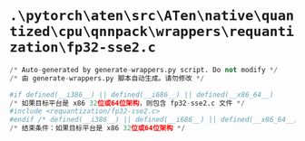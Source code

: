 # `.\pytorch\aten\src\ATen\native\quantized\cpu\qnnpack\wrappers\requantization\fp32-sse2.c`

```py
/* Auto-generated by generate-wrappers.py script. Do not modify */
/* 由 generate-wrappers.py 脚本自动生成。请勿修改 */

#if defined(__i386__) || defined(__i686__) || defined(__x86_64__)
/* 如果目标平台是 x86 32位或64位架构，则包含 fp32-sse2.c 文件 */
#include <requantization/fp32-sse2.c>
#endif /* defined(__i386__) || defined(__i686__) || defined(__x86_64__) */
/* 结束条件：如果目标平台是 x86 32位或64位架构 */
```